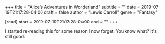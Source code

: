 +++
title = "Alice's Adventures in Wonderland"
subtitle = ""
date = 2019-07-19T21:17:28-04:00
draft = false
author = "Lewis Carroll"
genre = "Fantasy"

[read]
  start = 2019-07-19T21:17:28-04:00
  end = ""
+++

I started re-reading this for some reason I now forget. You know what? It's still good.
